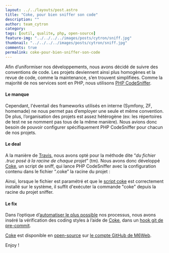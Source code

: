 ```yaml
---
layout: ../../layouts/post.astro
title: "Coke, pour bien sniffer son code"
description: ""
author: team_cytron
category:
tags: [outil, qualite, php, open-source]
feature-img: "../../../../images/posts/cytron/sniff.jpg"
thumbnail: "../../../../images/posts/cytron/sniff.jpg"
comments: true
permalink: coke-pour-bien-sniffer-son-code
---
```


Afin d’uniformiser nos développements, nous avons décidé de suivre des conventions de code. Les projets deviennent ainsi plus homogènes et la revue de code, comme la maintenance, s’en trouvent simplifiées. Comme la majorité de nos services sont en PHP, nous utilisons [PHP CodeSniffer](https://github.com/squizlabs/PHP_CodeSniffer).

#### Le manque

Cependant, l'éventail des frameworks utilisés en interne (Symfony, ZF, homemade) ne nous permet pas d’employer une seule et même convention. De plus, l’organisation des projets est assez hétérogène (ex: les répertoires de test ne se nomment pas tous de la même manière). Nous avions donc besoin de pouvoir configurer spécifiquement PHP CodeSniffer pour chacun de nos projets.

#### Le deal

A la manière de [Travis](https://travis-ci.org/), nous avons opté pour la méthode dite “*du fichier .truc posé à la racine de chaque projet*” (tm). Nous avons donc développé [Coke](https://github.com/BedrockStreaming/Coke), un script de sniff, qui lance PHP CodeSniffer avec la configuration contenu dans le fichier “.coke” la racine du projet :

<script src="https://gist.github.com/KuiKui/5867277.js"></script>

Ainsi, lorsque le fichier est paramétré et que le [script coke](https://raw.github.com/BedrockStreaming/Coke/master/coke) est correctement installé sur le système, il suffit d'exécuter la commande "coke" depuis la racine du projet sniffer.

#### Le fix

Dans l’optique d’[automatiser le plus possible](https://zachholman.com/talk/how-to-build-a-github/) nos processus, nous avons inséré la vérification des coding styles à l’aide de [Coke](https://github.com/BedrockStreaming/Coke), dans un [hook git de pre-commit](https://gist.github.com/JJK801/5867810).

[Coke](https://github.com/BedrockStreaming/Coke) est disponible en [open-source](https://tom.preston-werner.com/2011/11/22/open-source-everything.html) sur [le compte GitHub de M6Web](https://github.com/BedrockStreaming).

Enjoy !
